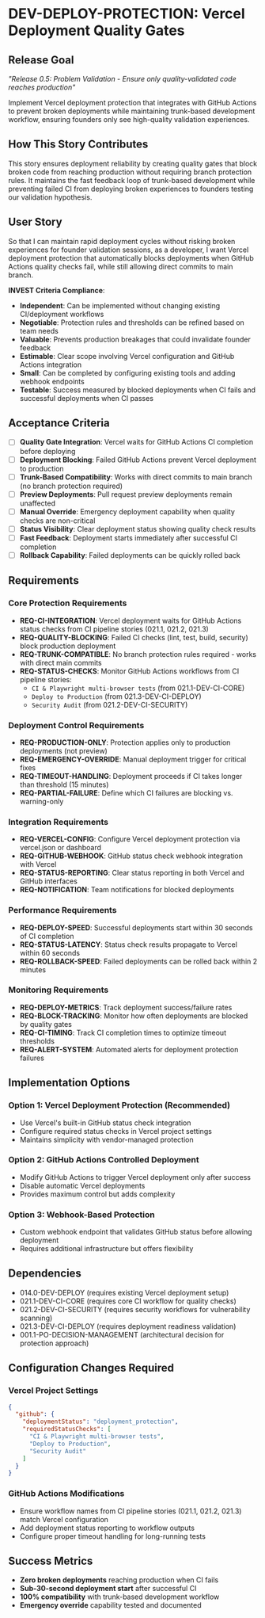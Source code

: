 # DEV-DEPLOY-PROTECTION: Vercel Deployment Quality Gates

## Release Goal

_"Release 0.5: Problem Validation - Ensure only quality-validated code reaches production"_

Implement Vercel deployment protection that integrates with GitHub Actions to prevent broken deployments while maintaining trunk-based development workflow, ensuring founders only see high-quality validation experiences.

## How This Story Contributes

This story ensures deployment reliability by creating quality gates that block broken code from reaching production without requiring branch protection rules. It maintains the fast feedback loop of trunk-based development while preventing failed CI from deploying broken experiences to founders testing our validation hypothesis.

## User Story

So that I can maintain rapid deployment cycles without risking broken experiences for founder validation sessions, as a developer, I want Vercel deployment protection that automatically blocks deployments when GitHub Actions quality checks fail, while still allowing direct commits to main branch.

**INVEST Criteria Compliance**:

- **Independent**: Can be implemented without changing existing CI/deployment workflows
- **Negotiable**: Protection rules and thresholds can be refined based on team needs
- **Valuable**: Prevents production breakages that could invalidate founder feedback
- **Estimable**: Clear scope involving Vercel configuration and GitHub Actions integration
- **Small**: Can be completed by configuring existing tools and adding webhook endpoints
- **Testable**: Success measured by blocked deployments when CI fails and successful deployments when CI passes

## Acceptance Criteria

- [ ] **Quality Gate Integration**: Vercel waits for GitHub Actions CI completion before deploying
- [ ] **Deployment Blocking**: Failed GitHub Actions prevent Vercel deployment to production
- [ ] **Trunk-Based Compatibility**: Works with direct commits to main branch (no branch protection required)
- [ ] **Preview Deployments**: Pull request preview deployments remain unaffected
- [ ] **Manual Override**: Emergency deployment capability when quality checks are non-critical
- [ ] **Status Visibility**: Clear deployment status showing quality check results
- [ ] **Fast Feedback**: Deployment starts immediately after successful CI completion
- [ ] **Rollback Capability**: Failed deployments can be quickly rolled back

## Requirements

### Core Protection Requirements

- **REQ-CI-INTEGRATION**: Vercel deployment waits for GitHub Actions status checks from CI pipeline stories (021.1, 021.2, 021.3)
- **REQ-QUALITY-BLOCKING**: Failed CI checks (lint, test, build, security) block production deployment
- **REQ-TRUNK-COMPATIBLE**: No branch protection rules required - works with direct main commits
- **REQ-STATUS-CHECKS**: Monitor GitHub Actions workflows from CI pipeline stories:
  - `CI & Playwright multi-browser tests` (from 021.1-DEV-CI-CORE)
  - `Deploy to Production` (from 021.3-DEV-CI-DEPLOY)
  - `Security Audit` (from 021.2-DEV-CI-SECURITY)

### Deployment Control Requirements

- **REQ-PRODUCTION-ONLY**: Protection applies only to production deployments (not preview)
- **REQ-EMERGENCY-OVERRIDE**: Manual deployment trigger for critical fixes
- **REQ-TIMEOUT-HANDLING**: Deployment proceeds if CI takes longer than threshold (15 minutes)
- **REQ-PARTIAL-FAILURE**: Define which CI failures are blocking vs. warning-only

### Integration Requirements

- **REQ-VERCEL-CONFIG**: Configure Vercel deployment protection via vercel.json or dashboard
- **REQ-GITHUB-WEBHOOK**: GitHub status check webhook integration with Vercel
- **REQ-STATUS-REPORTING**: Clear status reporting in both Vercel and GitHub interfaces
- **REQ-NOTIFICATION**: Team notifications for blocked deployments

### Performance Requirements

- **REQ-DEPLOY-SPEED**: Successful deployments start within 30 seconds of CI completion
- **REQ-STATUS-LATENCY**: Status check results propagate to Vercel within 60 seconds
- **REQ-ROLLBACK-SPEED**: Failed deployments can be rolled back within 2 minutes

### Monitoring Requirements

- **REQ-DEPLOY-METRICS**: Track deployment success/failure rates
- **REQ-BLOCK-TRACKING**: Monitor how often deployments are blocked by quality gates
- **REQ-CI-TIMING**: Track CI completion times to optimize timeout thresholds
- **REQ-ALERT-SYSTEM**: Automated alerts for deployment protection failures

## Implementation Options

### Option 1: Vercel Deployment Protection (Recommended)

- Use Vercel's built-in GitHub status check integration
- Configure required status checks in Vercel project settings
- Maintains simplicity with vendor-managed protection

### Option 2: GitHub Actions Controlled Deployment

- Modify GitHub Actions to trigger Vercel deployment only after success
- Disable automatic Vercel deployments
- Provides maximum control but adds complexity

### Option 3: Webhook-Based Protection

- Custom webhook endpoint that validates GitHub status before allowing deployment
- Requires additional infrastructure but offers flexibility

## Dependencies

- 014.0-DEV-DEPLOY (requires existing Vercel deployment setup)
- 021.1-DEV-CI-CORE (requires core CI workflow for quality checks)
- 021.2-DEV-CI-SECURITY (requires security workflows for vulnerability scanning)
- 021.3-DEV-CI-DEPLOY (requires deployment readiness validation)
- 001.1-PO-DECISION-MANAGEMENT (architectural decision for protection approach)

## Configuration Changes Required

### Vercel Project Settings

```json
{
  "github": {
    "deploymentStatus": "deployment_protection",
    "requiredStatusChecks": [
      "CI & Playwright multi-browser tests",
      "Deploy to Production",
      "Security Audit"
    ]
  }
}
```

### GitHub Actions Modifications

- Ensure workflow names from CI pipeline stories (021.1, 021.2, 021.3) match Vercel configuration
- Add deployment status reporting to workflow outputs
- Configure proper timeout handling for long-running tests

## Success Metrics

- **Zero broken deployments** reaching production when CI fails
- **Sub-30-second deployment start** after successful CI
- **100% compatibility** with trunk-based development workflow
- **Emergency override** capability tested and documented
